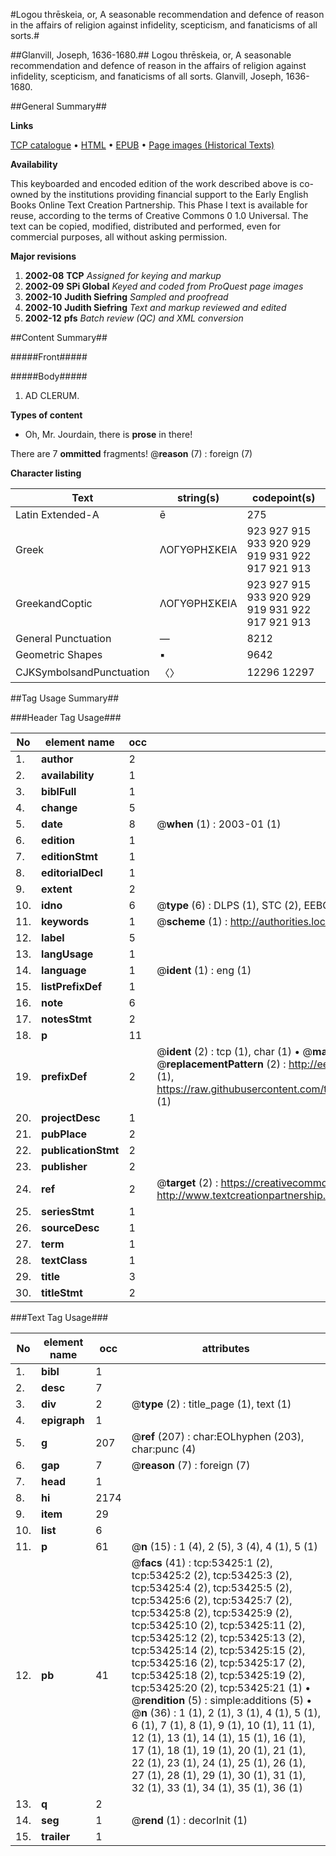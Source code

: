 #Logou thrēskeia, or, A seasonable recommendation and defence of reason in the affairs of religion against infidelity, scepticism, and fanaticisms of all sorts.#

##Glanvill, Joseph, 1636-1680.##
Logou thrēskeia, or, A seasonable recommendation and defence of reason in the affairs of religion against infidelity, scepticism, and fanaticisms of all sorts.
Glanvill, Joseph, 1636-1680.

##General Summary##

**Links**

[TCP catalogue](http://www.ota.ox.ac.uk/tcp/)  • 
[HTML](http://tei.it.ox.ac.uk/tcp/Texts-HTML/free/A42/A42816.html)  • 
[EPUB](http://tei.it.ox.ac.uk/tcp/Texts-EPUB/free/A42/A42816.epub) • 
[Page images (Historical Texts)](https://data.historicaltexts.jisc.ac.uk/view?pubId=eebo-12068287e&pageId=eebo-12068287e-53425-1)

**Availability**

This keyboarded and encoded edition of the
	       work described above is co-owned by the institutions
	       providing financial support to the Early English Books
	       Online Text Creation Partnership. This Phase I text is
	       available for reuse, according to the terms of Creative
	       Commons 0 1.0 Universal. The text can be copied,
	       modified, distributed and performed, even for
	       commercial purposes, all without asking permission.

**Major revisions**

1. __2002-08__ __TCP__ *Assigned for keying and markup*
1. __2002-09__ __SPi Global__ *Keyed and coded from ProQuest page images*
1. __2002-10__ __Judith Siefring__ *Sampled and proofread*
1. __2002-10__ __Judith Siefring__ *Text and markup reviewed and edited*
1. __2002-12__ __pfs__ *Batch review (QC) and XML conversion*

##Content Summary##

#####Front#####

#####Body#####

1. AD CLERUM.

**Types of content**

  * Oh, Mr. Jourdain, there is **prose** in there!

There are 7 **ommitted** fragments! 
 @__reason__ (7) : foreign (7)

**Character listing**


|Text|string(s)|codepoint(s)|
|---|---|---|
|Latin Extended-A|ē|275|
|Greek|ΛΟΓΥΘΡΗΣΚΕΙΑ|923 927 915 933 920 929 919 931 922 917 921 913|
|GreekandCoptic|ΛΟΓΥΘΡΗΣΚΕΙΑ|923 927 915 933 920 929 919 931 922 917 921 913|
|General Punctuation|—|8212|
|Geometric Shapes|▪|9642|
|CJKSymbolsandPunctuation|〈〉|12296 12297|

##Tag Usage Summary##

###Header Tag Usage###

|No|element name|occ|attributes|
|---|---|---|---|
|1.|__author__|2||
|2.|__availability__|1||
|3.|__biblFull__|1||
|4.|__change__|5||
|5.|__date__|8| @__when__ (1) : 2003-01 (1)|
|6.|__edition__|1||
|7.|__editionStmt__|1||
|8.|__editorialDecl__|1||
|9.|__extent__|2||
|10.|__idno__|6| @__type__ (6) : DLPS (1), STC (2), EEBO-CITATION (1), OCLC (1), VID (1)|
|11.|__keywords__|1| @__scheme__ (1) : http://authorities.loc.gov/ (1)|
|12.|__label__|5||
|13.|__langUsage__|1||
|14.|__language__|1| @__ident__ (1) : eng (1)|
|15.|__listPrefixDef__|1||
|16.|__note__|6||
|17.|__notesStmt__|2||
|18.|__p__|11||
|19.|__prefixDef__|2| @__ident__ (2) : tcp (1), char (1)  •  @__matchPattern__ (2) : ([0-9\-]+):([0-9IVX]+) (1), (.+) (1)  •  @__replacementPattern__ (2) : http://eebo.chadwyck.com/downloadtiff?vid=$1&page=$2 (1), https://raw.githubusercontent.com/textcreationpartnership/Texts/master/tcpchars.xml#$1 (1)|
|20.|__projectDesc__|1||
|21.|__pubPlace__|2||
|22.|__publicationStmt__|2||
|23.|__publisher__|2||
|24.|__ref__|2| @__target__ (2) : https://creativecommons.org/publicdomain/zero/1.0/ (1), http://www.textcreationpartnership.org/docs/. (1)|
|25.|__seriesStmt__|1||
|26.|__sourceDesc__|1||
|27.|__term__|1||
|28.|__textClass__|1||
|29.|__title__|3||
|30.|__titleStmt__|2||


###Text Tag Usage###

|No|element name|occ|attributes|
|---|---|---|---|
|1.|__bibl__|1||
|2.|__desc__|7||
|3.|__div__|2| @__type__ (2) : title_page (1), text (1)|
|4.|__epigraph__|1||
|5.|__g__|207| @__ref__ (207) : char:EOLhyphen (203), char:punc (4)|
|6.|__gap__|7| @__reason__ (7) : foreign (7)|
|7.|__head__|1||
|8.|__hi__|2174||
|9.|__item__|29||
|10.|__list__|6||
|11.|__p__|61| @__n__ (15) : 1 (4), 2 (5), 3 (4), 4 (1), 5 (1)|
|12.|__pb__|41| @__facs__ (41) : tcp:53425:1 (2), tcp:53425:2 (2), tcp:53425:3 (2), tcp:53425:4 (2), tcp:53425:5 (2), tcp:53425:6 (2), tcp:53425:7 (2), tcp:53425:8 (2), tcp:53425:9 (2), tcp:53425:10 (2), tcp:53425:11 (2), tcp:53425:12 (2), tcp:53425:13 (2), tcp:53425:14 (2), tcp:53425:15 (2), tcp:53425:16 (2), tcp:53425:17 (2), tcp:53425:18 (2), tcp:53425:19 (2), tcp:53425:20 (2), tcp:53425:21 (1)  •  @__rendition__ (5) : simple:additions (5)  •  @__n__ (36) : 1 (1), 2 (1), 3 (1), 4 (1), 5 (1), 6 (1), 7 (1), 8 (1), 9 (1), 10 (1), 11 (1), 12 (1), 13 (1), 14 (1), 15 (1), 16 (1), 17 (1), 18 (1), 19 (1), 20 (1), 21 (1), 22 (1), 23 (1), 24 (1), 25 (1), 26 (1), 27 (1), 28 (1), 29 (1), 30 (1), 31 (1), 32 (1), 33 (1), 34 (1), 35 (1), 36 (1)|
|13.|__q__|2||
|14.|__seg__|1| @__rend__ (1) : decorInit (1)|
|15.|__trailer__|1||
